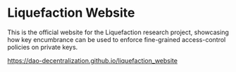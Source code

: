 # Liquefaction Website

This is the official website for the Liquefaction research project, showcasing how key encumbrance can be used to enforce fine-grained access-control policies on private keys.

https://dao-decentralization.github.io/liquefaction_website
